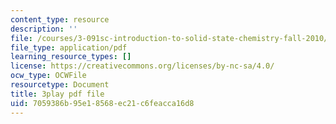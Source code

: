 ```yaml
---
content_type: resource
description: ''
file: /courses/3-091sc-introduction-to-solid-state-chemistry-fall-2010/7059386b95e18568ec21c6feacca16d8_2Q_fna3TTbs.pdf
file_type: application/pdf
learning_resource_types: []
license: https://creativecommons.org/licenses/by-nc-sa/4.0/
ocw_type: OCWFile
resourcetype: Document
title: 3play pdf file
uid: 7059386b-95e1-8568-ec21-c6feacca16d8
---
```

